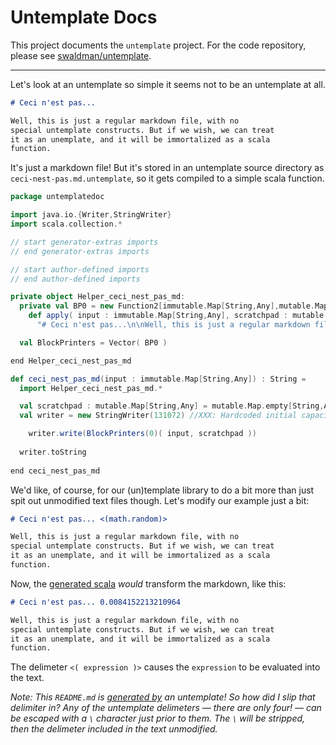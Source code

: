 
# Untemplate Docs

This project documents the `untemplate` project. For the code repository, please see [swaldman/untemplate](https://github.com/swaldman/untemplate).

---

Let's look at an untemplate so simple it seems not to be an untemplate at all.

```markdown
# Ceci n'est pas...

Well, this is just a regular markdown file, with no
special untemplate constructs. But if we wish, we can treat
it as an unemplate, and it will be immortalized as a scala
function.
```
It's just a markdown file! But it's stored in an untemplate source directory as `ceci-nest-pas.md.untemplate`, so it gets
compiled to a simple scala function.

```scala
package untemplatedoc

import java.io.{Writer,StringWriter}
import scala.collection.*

// start generator-extras imports
// end generator-extras imports

// start author-defined imports
// end author-defined imports

private object Helper_ceci_nest_pas_md:
  private val BP0 = new Function2[immutable.Map[String,Any],mutable.Map[String,Any],String]:
    def apply( input : immutable.Map[String,Any], scratchpad : mutable.Map[String,Any]) : String =
      "# Ceci n'est pas...\n\nWell, this is just a regular markdown file, with no\nspecial untemplate constructs. But if we wish, we can treat\nit as an unemplate, and it will be immortalized as a scala\nfunction.\n\n"

  val BlockPrinters = Vector( BP0 )

end Helper_ceci_nest_pas_md

def ceci_nest_pas_md(input : immutable.Map[String,Any]) : String =
  import Helper_ceci_nest_pas_md.*

  val scratchpad : mutable.Map[String,Any] = mutable.Map.empty[String,Any]
  val writer = new StringWriter(131072) //XXX: Hardcoded initial capacity

    writer.write(BlockPrinters(0)( input, scratchpad ))
    
  writer.toString
  
end ceci_nest_pas_md
```

We'd like, of course, for our (un)template library to do a bit more than just spit out unmodified
text files though. Let's modify our example just a bit:

```markdown
# Ceci n'est pas... <(math.random)>

Well, this is just a regular markdown file, with no
special untemplate constructs. But if we wish, we can treat
it as an unemplate, and it will be immortalized as a scala
function.
```

Now, the [generated scala](example/scalagen/untemplatedoc/untemplate_ceci_nest_pas2_md.scala) _would_ transform the markdown, like this:

```markdown
# Ceci n'est pas... 0.0084152213210964

Well, this is just a regular markdown file, with no
special untemplate constructs. But if we wish, we can treat
it as an unemplate, and it will be immortalized as a scala
function.


```

The delimeter `<( expression )>` causes the `expression` to be evaluated into the text.

_Note: This `README.md` is [generated by](example/scalagen/untemplatedoc/untemplate_README_md.scala) an untemplate!
So how did I slip that delimiter in? Any
of the untemplate delimeters &mdash; there are only four! &mdash; can be escaped with a `\` character
just prior to them. The `\` will be stripped, then the delimeter included in the text unmodified._

